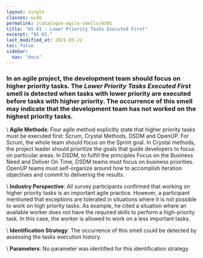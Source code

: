 ```yaml
---
layout: single
classes: wide
permalink: /catalogue-agile-smells/AS01
title: "AS 01 - Lower Priority Tasks Executed First"
excerpt: "AS 01."
last_modified_at: 2021-03-22
toc: false
sidebar:
  nav: "docs"
---
```


### In an agile project, the development team should focus on higher priority tasks. The _Lower Priority Tasks Executed First_ smell is detected when tasks with lower priority are executed before tasks with higher priority. The occurrence of this smell may indicate that the development team has not worked on the highest priority tasks.

\\
**Agile Methods**: Four agile method explicitly state that higher priority tasks must be executed first: Scrum, Crystal Methods, DSDM and OpenUP. For Scrum, the whole team should focus on the Sprint goal. In Crystal methods, the project leader should prioritize the goals that guide developers to focus on particular areas. In DSDM, to fulfill the principles Focus on the Business Need and Deliver On Time, DSDM teams must focus on business priorities. OpenUP teams must self-organize around how to accomplish iteration objectives and commit to delivering the results.

\\
**Industry Perspective**: All survey participants confirmed that working on higher priority tasks is an important agile practice. However, a participant mentioned that exceptions are tolerated in situations where it is not possible to work on high priority tasks. As example, he cited a situation where an available worker does not have the required skills to perform a high-priority task. In this case, the worker is allowed to work on a less important tasks.

\\
**Identification Strategy**: The occurrence of this smell could be detected by assessing the tasks execution history.

\\
**Parameters**: No parameter was identified for this identification strategy.
